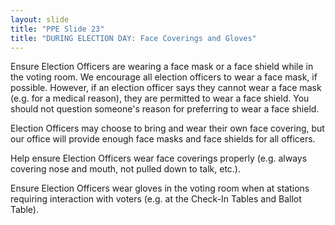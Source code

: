 ```yaml
---
layout: slide
title: "PPE Slide 23"
title: "DURING ELECTION DAY: Face Coverings and Gloves"
---
```


Ensure Election Officers are wearing a face mask or a face shield while in the voting room. We encourage all election officers to wear a face mask, if possible. However, if an election officer says they cannot wear a face mask (e.g. for a medical reason), they are permitted to wear a face shield. You should not question someone's reason for preferring to wear a face shield.

Election Officers may choose to bring and wear their own face covering, but our office will provide enough face masks and face shields for all officers.

Help ensure Election Officers wear face coverings properly (e.g. always covering nose and mouth, not pulled down to talk, etc.).

Ensure Election Officers wear gloves in the voting room when at stations requiring interaction with voters (e.g. at the Check-In Tables and Ballot Table).
